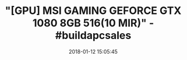 ---
title: '"[GPU] MSI GAMING GEFORCE GTX 1080 8GB $516 ($10 MIR)" - #buildapcsales'
name: >-
  MSI Gaming GeForce GTX 1080 8GB GDDR5X SLI DirectX 12 VR Ready Graphics Card
  (GTX 1080 AERO 8G OC)
date: '2018-01-12 15:05:45'
buy_now: >-
  https://www.amazon.com/MSI-GTX-1080-AERO-8G/dp/B01GXOX35A?psc=1&SubscriptionId=AKIAIA5RBQIWQVTCUEUQ&tag=coldcutdeals-20&linkCode=xm2&camp=2025&creative=165953&creativeASIN=B01GXOX35A
description_markdown: >+
  MSI Gaming GeForce GTX 1080 8GB GDDR5X SLI DirectX 12 VR Ready Graphics Card
  (GTX 1080 AERO 8G OC)

    - Chipset: NVIDIA GeForce GTX 1080

    - Video Memory: 8GB GDDR5X

    - Max. Resolution: 7680 x 4320, support 4x Display monitors

    - Input: 8Pin PCI-E power connector, output: DVI-D Dual Link, HDMI, 3x DisplayPort's

    - 500W system power supply requirement; 180W power consumption.Interface:PCI Express x16 3.0

tweet_id_str: '951832575512862720'
price: $569.99
you_save: ''
asin: B01GXOX35A
image: 'https://images-na.ssl-images-amazon.com/images/I/41-SPQnHnmL.jpg'

---
